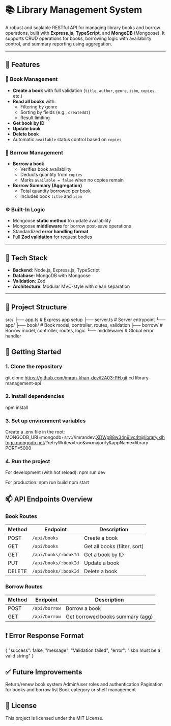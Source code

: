 # 📚 Library Management System

A robust and scalable RESTful API for managing library books and borrow operations, built with **Express.js**, **TypeScript**, and **MongoDB** (Mongoose). It supports CRUD operations for books, borrowing logic with availability control, and summary reporting using aggregation.

---

## 🚀 Features

### 📘 Book Management

- **Create a book** with full validation (`title`, `author`, `genre`, `isbn`, `copies`, etc.)
- **Read all books** with:
  - Filtering by genre
  - Sorting by fields (e.g., `createdAt`)
  - Result limiting
- **Get book by ID**
- **Update book**
- **Delete book**
- Automatic `available` status control based on `copies`

### 🔄 Borrow Management

- **Borrow a book**
  - Verifies book availability
  - Deducts quantity from `copies`
  - Marks `available = false` when no copies remain
- **Borrow Summary (Aggregation)**
  - Total quantity borrowed per book
  - Includes book `title` and `isbn`

### ⚙️ Built-In Logic

- Mongoose **static method** to update availability
- Mongoose **middleware** for borrow post-save operations
- Standardized **error handling format**
- Full **Zod validation** for request bodies

---

## 🧠 Tech Stack

- **Backend**: Node.js, Express.js, TypeScript
- **Database**: MongoDB with Mongoose
- **Validation**: Zod
- **Architecture**: Modular MVC-style with clean separation

---

## 📂 Project Structure

src/
├── app.ts # Express app setup
├── server.ts # Server entrypoint
└── app/
├── book/ # Book model, controller, routes, validation
├── borrow/ # Borrow model, controller, routes, logic
└── middleware/ # Global error handler

## 🔧 Getting Started

### 1. Clone the repository

git clone https://github.com/imran-khan-dev/l2A03-PH.git
cd library-management-api

### 2. Install dependencies

npm install

### 3. Set up environment variables

Create a .env file in the root:
MONGODB_URI=mongodb+srv://imrandev:XDWp88w34n9lvc4t@library.xlhtngc.mongodb.net/?retryWrites=true&w=majority&appName=library
PORT=5000

### 4. Run the project

For development (with hot reload):
npm run dev

For production:
npm run build
npm start

## 📫 API Endpoints Overview

### Book Routes

| Method | Endpoint             | Description                  |
| ------ | -------------------- | ---------------------------- |
| POST   | `/api/books`         | Create a book                |
| GET    | `/api/books`         | Get all books (filter, sort) |
| GET    | `/api/books/:bookId` | Get a book by ID             |
| PUT    | `/api/books/:bookId` | Update a book                |
| DELETE | `/api/books/:bookId` | Delete a book                |

### Borrow Routes

| Method | Endpoint      | Description                      |
| ------ | ------------- | -------------------------------- |
| POST   | `/api/borrow` | Borrow a book                    |
| GET    | `/api/borrow` | Get borrowed books summary (agg) |

## ❗ Error Response Format

{
"success": false,
"message": "Validation failed",
"error": "isbn must be a valid string"
}

## ✅ Future Improvements

Return/renew book system
Admin/user roles and authentication
Pagination for books and borrow list
Book category or shelf management

## 📄 License

This project is licensed under the MIT License.
